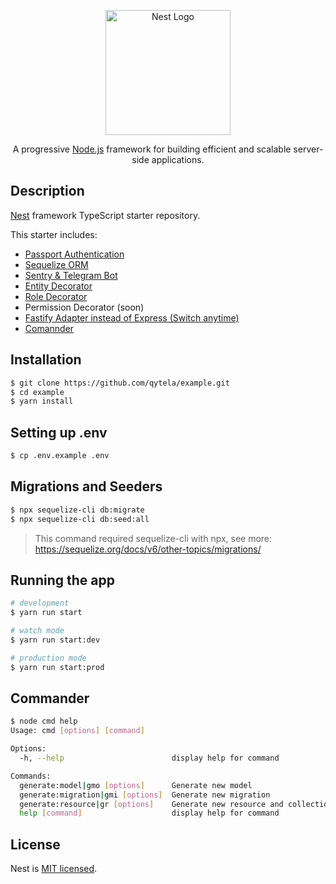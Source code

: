 <p align="center">
  <a href="http://nestjs.com/" target="blank"><img src="https://nestjs.com/img/logo-small.svg" width="200" alt="Nest Logo" /></a>
</p>

[circleci-image]: https://img.shields.io/circleci/build/github/nestjs/nest/master?token=abc123def456
[circleci-url]: https://circleci.com/gh/nestjs/nest

  <p align="center">A progressive <a href="http://nodejs.org" target="_blank">Node.js</a> framework for building efficient and scalable server-side applications.</p>

## Description

[Nest](https://github.com/nestjs/nest) framework TypeScript starter repository.

This starter includes:

- [Passport Authentication](https://github.com/qytela/nest-example#migrations-and-seeders)
- [Sequelize ORM](https://sequelize.org)
- [Sentry & Telegram Bot](https://github.com/qytela/nest-example/blob/main/SENTRY.md)
- [Entity Decorator](https://github.com/qytela/nest-example/blob/e8a119c27e671a720ad24768c9a76c1714922c17/src/modules/books/books.controller.ts#L24)
- [Role Decorator](https://github.com/qytela/nest-example/blob/e8a119c27e671a720ad24768c9a76c1714922c17/src/modules/users/users.controller.ts#L22)
- Permission Decorator (soon)
- [Fastify Adapter instead of Express (Switch anytime)](https://docs.nestjs.com/techniques/performance)
- [Comannder](https://sequelize.org)

## Installation

```bash
$ git clone https://github.com/qytela/example.git
$ cd example
$ yarn install
```

## Setting up .env

```bash
$ cp .env.example .env
```

## Migrations and Seeders

```bash
$ npx sequelize-cli db:migrate
$ npx sequelize-cli db:seed:all
```

> This command required sequelize-cli with npx, see more: https://sequelize.org/docs/v6/other-topics/migrations/

## Running the app

```bash
# development
$ yarn run start

# watch mode
$ yarn run start:dev

# production mode
$ yarn run start:prod
```

## Commander

```bash
$ node cmd help
Usage: cmd [options] [command]

Options:
  -h, --help                        display help for command

Commands:
  generate:model|gmo [options]      Generate new model
  generate:migration|gmi [options]  Generate new migration
  generate:resource|gr [options]    Generate new resource and collection
  help [command]                    display help for command
```

## License

Nest is [MIT licensed](LICENSE).
